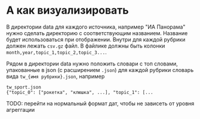 # А как визуализировать

В директории data для каждого источника, например "ИА Панорама" нужно сделать
директорию с соответствующим названием. Название будет использоваться при
отображении. Внутри для каждой рубрики должен лежать `csv.gz` файл. В файлике
должны быть колонки `month,year,topic_1,topic_2,topic_3...`.

Рядом в директории data нужно положить словари с топ словами, упакованные в json
(с расширением `.json`) для каждой рубрики словарь вида `tw_{имя рубрики}.json`,
например

```
tw_sport.json
{"topic_0": ["рокетка", "клюшка", ...], "topic_1": [...
```

TODO: перейти на нормальный формат дат, чтобы не зависеть от уровня агреггации
